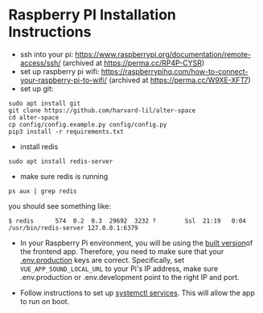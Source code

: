 # Raspberry PI Installation Instructions
- ssh into your pi: https://www.raspberrypi.org/documentation/remote-access/ssh/ (archived at https://perma.cc/RP4P-CYSR)
- set up raspberry pi wifi: https://raspberrypihq.com/how-to-connect-your-raspberry-pi-to-wifi/ (archived at https://perma.cc/W9XE-XFT7)
- set up git:
```
sudo apt install git
git clone https://github.com/harvard-lil/alter-space
cd alter-space
cp config/config.example.py config/config.py
pip3 install -r requirements.txt
```

- install redis
```
sudo apt install redis-server
```

- make sure redis is running
```
ps aux | grep redis
```
you should see something like:
```
$ redis      574  0.2  0.3  29692  3232 ?        Ssl  21:19   0:04 /usr/bin/redis-server 127.0.0.1:6379
```
- In your Raspberry Pi environment, you will be using the [built version](../dist/)of the frontend app. Therefore, you need to make sure that your [.env.production](frontend/.env.production) keys are correct.
Specifically, set `VUE_APP_SOUND_LOCAL_URL` to your Pi's IP address, 
make sure .env.production or .env.development point to the right IP and port.

- Follow instructions to set up [systemctl services](./services.md). This will allow the app to run on boot.
